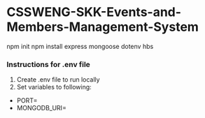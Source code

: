 # CSSWENG-SKK-Events-and-Members-Management-System

npm init npm install express mongoose dotenv hbs

### Instructions for .env file
1. Create .env file to run locally
2. Set variables to following:
- PORT= <port number>
- MONGODB_URI= <mongodb connection string>
